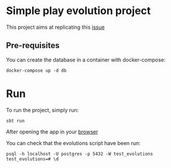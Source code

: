 # Simple play evolution project

This project aims at replicating this [issue](https://github.com/playframework/playframework/issues/8184)

## Pre-requisites

You can create the database in a container with docker-compose:

    docker-compose up -d db


# Run
    
To run the project, simply run:

    sbt run
    
After opening the app in your [browser](http://localhost:9000)

You can check that the evolutions script have been run:

    psql -h localhost -U postgres -p 5432 -W test_evolutions
    test_evolutions=# \d
    